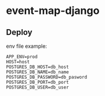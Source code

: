 # event-map-django

## Deploy

env file example:
```
APP_ENV=prod
HOST=host
POSTGRES_DB_HOST=db_host
POSTGRES_DB_NAME=db_name
POSTGRES_DB_PASSWORD=db_pasword
POSTGRES_DB_PORT=db_port
POSTGRES_DB_USER=db_user

```
